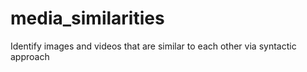 # media_similarities
Identify images and videos that are similar to each other via syntactic approach
